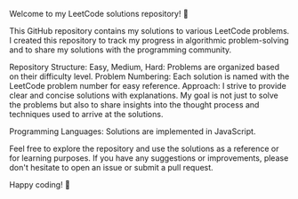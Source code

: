 Welcome to my LeetCode solutions repository! 🚀

This GitHub repository contains my solutions to various LeetCode problems. I created this repository to track my progress in algorithmic problem-solving and to share my solutions with the programming community.

Repository Structure:
Easy, Medium, Hard: Problems are organized based on their difficulty level.
Problem Numbering: Each solution is named with the LeetCode problem number for easy reference.
Approach:
I strive to provide clear and concise solutions with explanations. My goal is not just to solve the problems but also to share insights into the thought process and techniques used to arrive at the solutions.

Programming Languages:
Solutions are implemented in JavaScript.

Feel free to explore the repository and use the solutions as a reference or for learning purposes. If you have any suggestions or improvements, please don't hesitate to open an issue or submit a pull request.

Happy coding! 🚀
